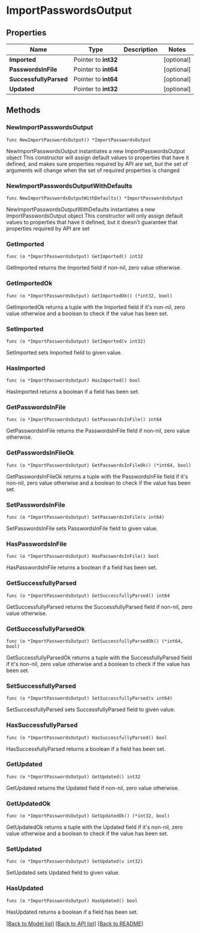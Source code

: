 # ImportPasswordsOutput

## Properties

Name | Type | Description | Notes
------------ | ------------- | ------------- | -------------
**Imported** | Pointer to **int32** |  | [optional] 
**PasswordsInFile** | Pointer to **int64** |  | [optional] 
**SuccessfullyParsed** | Pointer to **int64** |  | [optional] 
**Updated** | Pointer to **int32** |  | [optional] 

## Methods

### NewImportPasswordsOutput

`func NewImportPasswordsOutput() *ImportPasswordsOutput`

NewImportPasswordsOutput instantiates a new ImportPasswordsOutput object
This constructor will assign default values to properties that have it defined,
and makes sure properties required by API are set, but the set of arguments
will change when the set of required properties is changed

### NewImportPasswordsOutputWithDefaults

`func NewImportPasswordsOutputWithDefaults() *ImportPasswordsOutput`

NewImportPasswordsOutputWithDefaults instantiates a new ImportPasswordsOutput object
This constructor will only assign default values to properties that have it defined,
but it doesn't guarantee that properties required by API are set

### GetImported

`func (o *ImportPasswordsOutput) GetImported() int32`

GetImported returns the Imported field if non-nil, zero value otherwise.

### GetImportedOk

`func (o *ImportPasswordsOutput) GetImportedOk() (*int32, bool)`

GetImportedOk returns a tuple with the Imported field if it's non-nil, zero value otherwise
and a boolean to check if the value has been set.

### SetImported

`func (o *ImportPasswordsOutput) SetImported(v int32)`

SetImported sets Imported field to given value.

### HasImported

`func (o *ImportPasswordsOutput) HasImported() bool`

HasImported returns a boolean if a field has been set.

### GetPasswordsInFile

`func (o *ImportPasswordsOutput) GetPasswordsInFile() int64`

GetPasswordsInFile returns the PasswordsInFile field if non-nil, zero value otherwise.

### GetPasswordsInFileOk

`func (o *ImportPasswordsOutput) GetPasswordsInFileOk() (*int64, bool)`

GetPasswordsInFileOk returns a tuple with the PasswordsInFile field if it's non-nil, zero value otherwise
and a boolean to check if the value has been set.

### SetPasswordsInFile

`func (o *ImportPasswordsOutput) SetPasswordsInFile(v int64)`

SetPasswordsInFile sets PasswordsInFile field to given value.

### HasPasswordsInFile

`func (o *ImportPasswordsOutput) HasPasswordsInFile() bool`

HasPasswordsInFile returns a boolean if a field has been set.

### GetSuccessfullyParsed

`func (o *ImportPasswordsOutput) GetSuccessfullyParsed() int64`

GetSuccessfullyParsed returns the SuccessfullyParsed field if non-nil, zero value otherwise.

### GetSuccessfullyParsedOk

`func (o *ImportPasswordsOutput) GetSuccessfullyParsedOk() (*int64, bool)`

GetSuccessfullyParsedOk returns a tuple with the SuccessfullyParsed field if it's non-nil, zero value otherwise
and a boolean to check if the value has been set.

### SetSuccessfullyParsed

`func (o *ImportPasswordsOutput) SetSuccessfullyParsed(v int64)`

SetSuccessfullyParsed sets SuccessfullyParsed field to given value.

### HasSuccessfullyParsed

`func (o *ImportPasswordsOutput) HasSuccessfullyParsed() bool`

HasSuccessfullyParsed returns a boolean if a field has been set.

### GetUpdated

`func (o *ImportPasswordsOutput) GetUpdated() int32`

GetUpdated returns the Updated field if non-nil, zero value otherwise.

### GetUpdatedOk

`func (o *ImportPasswordsOutput) GetUpdatedOk() (*int32, bool)`

GetUpdatedOk returns a tuple with the Updated field if it's non-nil, zero value otherwise
and a boolean to check if the value has been set.

### SetUpdated

`func (o *ImportPasswordsOutput) SetUpdated(v int32)`

SetUpdated sets Updated field to given value.

### HasUpdated

`func (o *ImportPasswordsOutput) HasUpdated() bool`

HasUpdated returns a boolean if a field has been set.


[[Back to Model list]](../README.md#documentation-for-models) [[Back to API list]](../README.md#documentation-for-api-endpoints) [[Back to README]](../README.md)


